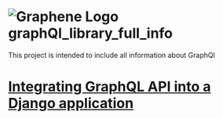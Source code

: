 # ![Graphene Logo](http://graphene-python.org/favicon.png) graphQl_library_full_info
This project is intended to include all information about GraphQl
# [Integrating GraphQL API into a Django application](https://www.section.io/engineering-education/integrating-graphql-api-in-a-django-application/)
